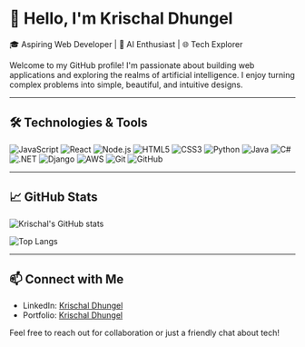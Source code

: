 # 👋 Hello, I'm Krischal Dhungel

🎓 Aspiring Web Developer | 🤖 AI Enthusiast | 🌐 Tech Explorer

Welcome to my GitHub profile! I'm passionate about building web applications and exploring the realms of artificial intelligence. I enjoy turning complex problems into simple, beautiful, and intuitive designs.

---

## 🛠️ Technologies & Tools

![JavaScript](https://img.shields.io/badge/-JavaScript-F7DF1E?style=flat-square&logo=javascript&logoColor=black)
![React](https://img.shields.io/badge/-React-61DAFB?style=flat-square&logo=react&logoColor=white)
![Node.js](https://img.shields.io/badge/Node.js-339933?style=flat-square&logo=nodedotjs&logoColor=white)
![HTML5](https://img.shields.io/badge/-HTML5-E34F26?style=flat-square&logo=html5&logoColor=white)
![CSS3](https://img.shields.io/badge/-CSS3-1572B6?style=flat-square&logo=css3&logoColor=white)
![Python](https://img.shields.io/badge/-Python-3776AB?style=flat-square&logo=python&logoColor=white)
![Java](https://img.shields.io/badge/Java-007396?style=flat-square&logo=java&logoColor=white)
![C#](https://img.shields.io/badge/C%23-239120?style=flat-square&logo=csharp&logoColor=white)
![.NET](https://img.shields.io/badge/.NET-512BD4?style=flat-square&logo=dotnet&logoColor=white)
![Django](https://img.shields.io/badge/-Django-092E20?style=flat-square&logo=django&logoColor=white)
![AWS](https://img.shields.io/badge/-AWS-232F3E?style=flat-square&logo=amazonaws&logoColor=white)
![Git](https://img.shields.io/badge/-Git-F05032?style=flat-square&logo=git&logoColor=white)
![GitHub](https://img.shields.io/badge/-GitHub-181717?style=flat-square&logo=github&logoColor=white)

---

## 📈 GitHub Stats

![Krischal's GitHub stats](https://github-readme-stats.vercel.app/api?username=krischald-21&show_icons=true&theme=radical)

![Top Langs](https://github-readme-stats.vercel.app/api/top-langs/?username=krischald-21&layout=compact&theme=radical)

---

## 📫 Connect with Me

- LinkedIn: [Krischal Dhungel](https://www.linkedin.com/in/krischal-dhungel-742306202/)
- Portfolio: [Krischal Dhungel](https://portfolio-sepia-five-40.vercel.app/)

Feel free to reach out for collaboration or just a friendly chat about tech!
